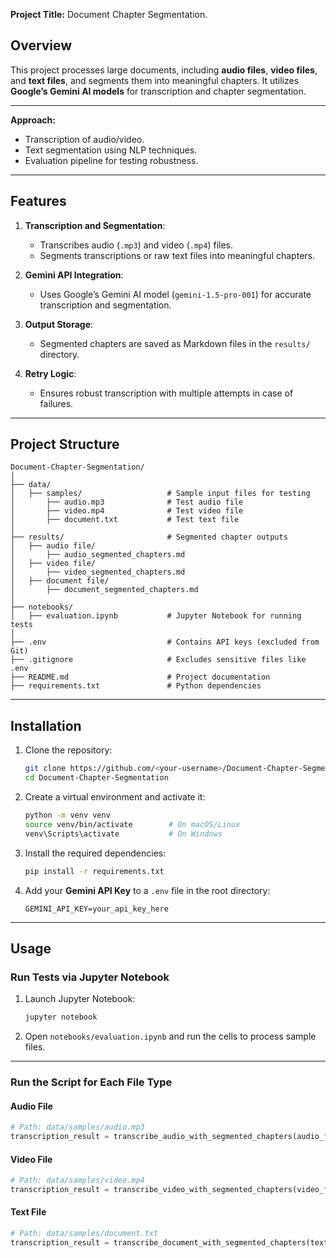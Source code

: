 **Project Title:** Document Chapter Segmentation.

## Overview
This project processes large documents, including **audio files**, **video files**, and **text files**, and segments them into meaningful chapters. It utilizes **Google’s Gemini AI models** for transcription and chapter segmentation.

---

**Approach:**

* Transcription of audio/video.
* Text segmentation using NLP techniques.
* Evaluation pipeline for testing robustness.

---

## Features
1. **Transcription and Segmentation**:
   - Transcribes audio (`.mp3`) and video (`.mp4`) files.
   - Segments transcriptions or raw text files into meaningful chapters.

2. **Gemini API Integration**:
   - Uses Google’s Gemini AI model (`gemini-1.5-pro-001`) for accurate transcription and segmentation.

3. **Output Storage**:
   - Segmented chapters are saved as Markdown files in the `results/` directory.

4. **Retry Logic**:
   - Ensures robust transcription with multiple attempts in case of failures.

---

## Project Structure
```
Document-Chapter-Segmentation/
│
├── data/
│   ├── samples/                   # Sample input files for testing
│       ├── audio.mp3              # Test audio file
│       ├── video.mp4              # Test video file
│       ├── document.txt           # Test text file
│
├── results/                       # Segmented chapter outputs
│   ├── audio file/
│       ├── audio_segmented_chapters.md
│   ├── video file/
│       ├── video_segmented_chapters.md
│   ├── document file/
│       ├── document_segmented_chapters.md
│
├── notebooks/
│   ├── evaluation.ipynb           # Jupyter Notebook for running tests
│
├── .env                           # Contains API keys (excluded from Git)
├── .gitignore                     # Excludes sensitive files like .env
├── README.md                      # Project documentation
├── requirements.txt               # Python dependencies
```

---

## Installation
1. Clone the repository:
   ```bash
   git clone https://github.com/<your-username>/Document-Chapter-Segmentation.git
   cd Document-Chapter-Segmentation
   ```

2. Create a virtual environment and activate it:
   ```bash
   python -m venv venv
   source venv/bin/activate        # On macOS/Linux
   venv\Scripts\activate           # On Windows
   ```

3. Install the required dependencies:
   ```bash
   pip install -r requirements.txt
   ```

4. Add your **Gemini API Key** to a `.env` file in the root directory:
   ```
   GEMINI_API_KEY=your_api_key_here
   ```

---

## Usage
### Run Tests via Jupyter Notebook
1. Launch Jupyter Notebook:
   ```bash
   jupyter notebook
   ```
2. Open `notebooks/evaluation.ipynb` and run the cells to process sample files.

---

### Run the Script for Each File Type
#### **Audio File**
```python
# Path: data/samples/audio.mp3
transcription_result = transcribe_audio_with_segmented_chapters(audio_file_path)
```

#### **Video File**
```python
# Path: data/samples/video.mp4
transcription_result = transcribe_video_with_segmented_chapters(video_file_path)
```

#### **Text File**
```python
# Path: data/samples/document.txt
transcription_result = transcribe_document_with_segmented_chapters(text_file_path)
```


